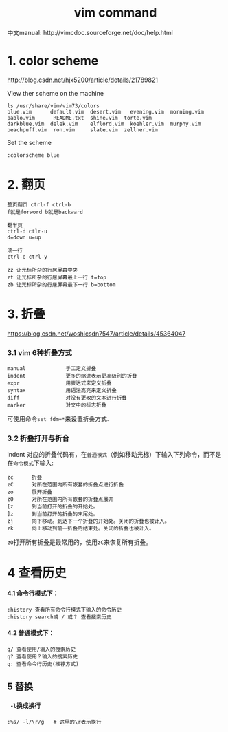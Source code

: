 <h1 align="center">vim command</h1>
中文manual: http://vimcdoc.sourceforge.net/doc/help.html



# 1. color scheme

http://blog.csdn.net/hjx5200/article/details/21789821

View ther scheme on the machine
```shell
ls /usr/share/vim/vim73/colors
blue.vim      default.vim  desert.vim   evening.vim  morning.vim  pablo.vim      README.txt  shine.vim  torte.vim
darkblue.vim  delek.vim    elflord.vim  koehler.vim  murphy.vim   peachpuff.vim  ron.vim     slate.vim  zellner.vim
```

Set the scheme
```shell
:colorscheme blue
```

# 2. 翻页

```shell
整页翻页 ctrl-f ctrl-b
f就是forword b就是backward

翻半页
ctrl-d ctlr-u
d=down u=up

滚一行
ctrl-e ctrl-y

zz 让光标所杂的行居屏幕中央
zt 让光标所杂的行居屏幕最上一行 t=top
zb 让光标所杂的行居屏幕最下一行 b=bottom
```



# 3. 折叠

https://blog.csdn.net/woshicsdn7547/article/details/45364047

### 3.1 vim 6种折叠方式

```shell
manual             手工定义折叠
indent             更多的缩进表示更高级别的折叠
expr               用表达式来定义折叠
syntax             用语法高亮来定义折叠
diff               对没有更改的文本进行折叠
marker             对文中的标志折叠
```

可使用命令`set fdm=*`来设置折叠方式.

### 3.2 折叠打开与折合

indent 对应的折叠代码有，在`普通模式`（例如移动光标）下输入下列命令，而不是在`命令模式`下输入:

```shell
zc      折叠
zC      对所在范围内所有嵌套的折叠点进行折叠
zo      展开折叠
zO      对所在范围内所有嵌套的折叠点展开
[z      到当前打开的折叠的开始处。
]z      到当前打开的折叠的末尾处。
zj      向下移动。到达下一个折叠的开始处。关闭的折叠也被计入。
zk      向上移动到前一折叠的结束处。关闭的折叠也被计入。
```

`zO`打开所有折叠是最常用的，使用`zC`来恢复所有折叠。





# 4 查看历史

#### 4.1 命令行模式下：

```shell
:history 查看所有命令行模式下输入的命令历史
:history search或 / 或？ 查看搜索历史
```



#### 4.2 普通模式下：

```
q/ 查看使用/输入的搜索历史
q? 查看使用？输入的搜索历史
q: 查看命令行历史(推荐方式)
```



## 5 替换

#### ` -l`换成换行

```shell
:%s/ -l/\r/g   # 这里的\r表示换行
```



